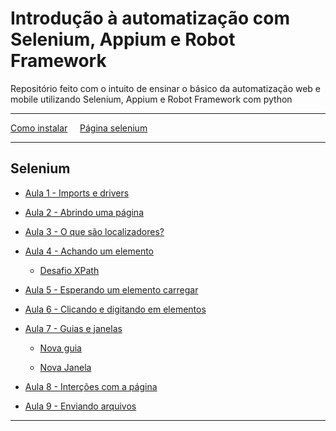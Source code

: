 # Introdução à automatização com Selenium, Appium e Robot Framework

Repositório feito com o intuito de ensinar o básico da automatização web e mobile utilizando Selenium, Appium e Robot Framework com python

---

[Como instalar](https://docs.google.com/presentation/d/1B49Ph-Zcivt7ajPWDNcj5UkxH8XzPRBhez2nBIoEkDc/edit?usp=sharing) &nbsp;&nbsp;&nbsp; [Página selenium](https://github.com/FlamingoLindo/Basico-Selenium-Appium-RobotFramework/tree/main/Selenium)


---

## Selenium

* [Aula 1 - Imports e drivers](https://github.com/FlamingoLindo/Basico-Selenium-Appium-RobotFramework/blob/main/Selenium/Aula%201/imports_e_driver.py)

* [Aula 2 - Abrindo uma página](https://github.com/FlamingoLindo/Basico-Selenium-Appium-RobotFramework/blob/main/Selenium/Aula%202/abrindo_uma_pagina.py)

* [Aula 3 - O que são localizadores?](https://github.com/FlamingoLindo/Basico-Selenium-Appium-RobotFramework/blob/main/Selenium/Aula%203/Localizadores.md)

* [Aula 4 - Achando um elemento](https://github.com/FlamingoLindo/Basico-Selenium-Appium-RobotFramework/blob/main/Selenium/Aula%204/achando_nosso_primeiro_elemento.py)

    * [Desafio XPath](https://github.com/FlamingoLindo/Basico-Selenium-Appium-RobotFramework/blob/main/Selenium/Aula%204/desafio_xpath.py)

* [Aula 5 - Esperando um elemento carregar](https://github.com/FlamingoLindo/Basico-Selenium-Appium-RobotFramework/blob/main/Selenium/Aula%205/esprando_o_elemento_carregar.py)

* [Aula 6 - Clicando e digitando em elementos](https://github.com/FlamingoLindo/Basico-Selenium-Appium-RobotFramework/blob/main/Selenium/Aula%206/digitando_e_clicando.py)

* [Aula 7 - Guias e janelas](https://github.com/FlamingoLindo/Introducao-Selenium-Appium-RobotFramework/tree/main/Selenium/Aula%207%20-%20Guias%20e%20Janelas)

    * [Nova guia](https://github.com/FlamingoLindo/Introducao-Selenium-Appium-RobotFramework/blob/main/Selenium/Aula%207%20-%20Guias%20e%20Janelas/nova_guia.py)

    * [Nova Janela](https://github.com/FlamingoLindo/Introducao-Selenium-Appium-RobotFramework/blob/main/Selenium/Aula%207%20-%20Guias%20e%20Janelas/nova_janela.py)

* [Aula 8 - Interções com a página](https://github.com/FlamingoLindo/Introducao-Selenium-Appium-RobotFramework/blob/main/Selenium/Aula%208%20-%20Intera%C3%A7%C3%B5es%20com%20a%20p%C3%A1gina/interacoes_pagina.py)

* [Aula 9 - Enviando arquivos](https://github.com/FlamingoLindo/Introducao-Selenium-Appium-RobotFramework/blob/main/Selenium/Aula%209%20-%20Enviando%20arquivos/enviando_arquivo.py)
---

